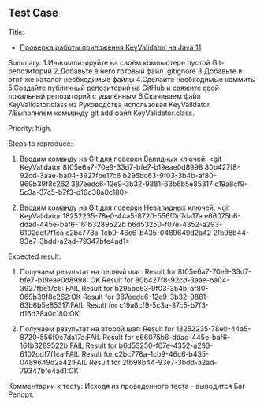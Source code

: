 ## Test Case

Title:
* [Проверка работы приложения KeyValidator на Java 11](https://github.com/Lada34/Java-zadanie1.1/blob/master/KeyValidator.class)

Summary:
1.Инициализируйте на своём компьютере пустой Git-репозиторий
2.Добавьте в него готовый файл .gitignore
3.Добавьте в этот же каталог необходимые файлы
4.Сделайте необходимые коммиты
5.Создайте публичный репозиторий на GitHub и свяжите свой локальный репозиторий с удалённым
6.Скачиваем файл KeyValidator.class из Руководства использовая KeyValidator.
7.Выполняем комманду git add файл KeyValidator.class.


Priority: high.

Steps to reproduce:
1. Вводим команду на Git для поверки Валидных ключей:
<git KeyValidator 8f05e6a7-70e9-33d7-bfe7-b19eae0d8998 
80b427f8-92cd-3aae-ba04-3927fbe17c6
b295bc63-9f03-3b4b-af80-969b39f8c262 
387eedc6-12e9-3b32-9881-63b6b5e85317 
c19a8cf9-5c3a-37c5-b7f3-d16d38a0c180>

2. Вводим команду на Git для поверки Невалидных ключей:
<git KeyValidator 18252235-78e0-44a5-8720-556f0c7da17a
e66075b6-ddad-445e-baf6-161b3289522b 
b6d53250-f07e-4352-a293-6102ddf7f1ca 
c2bc778a-1cb9-46c6-b435-0489649d2a42 
2fb98b44-93e7-3bdd-a2ad-79347bfe4ad1>

Expected result:
1. Получаем результат на первый шаг:
Result for 8f05e6a7-70e9-33d7-bfe7-b19eae0d8998: OK
Result for 80b427f8-92cd-3aae-ba04-3927fbe17c6: FAIL
Result for b295bc63-9f03-3b4b-af80-969b39f8c262:ОК
Result for 387eedc6-12e9-3b32-9881-63b6b5e85317:FAIL
Result for c19a8cf9-5c3a-37c5-b7f3-d16d38a0c180:ОК

2. Получаем результат на второй шаг:
Result for 18252235-78e0-44a5-8720-556f0c7da17a:FAIL
Result for e66075b6-ddad-445e-baf6-161b3289522b:FAIL
Result for b6d53250-f07e-4352-a293-6102ddf7f1ca:FAIL
Result for c2bc778a-1cb9-46c6-b435-0489649d2a42:FAIL
Result for 2fb98b44-93e7-3bdd-a2ad-79347bfe4ad1:ОК

Комментарии к тесту: Исходя из проведенного теста - выводится Баг Репорт. 